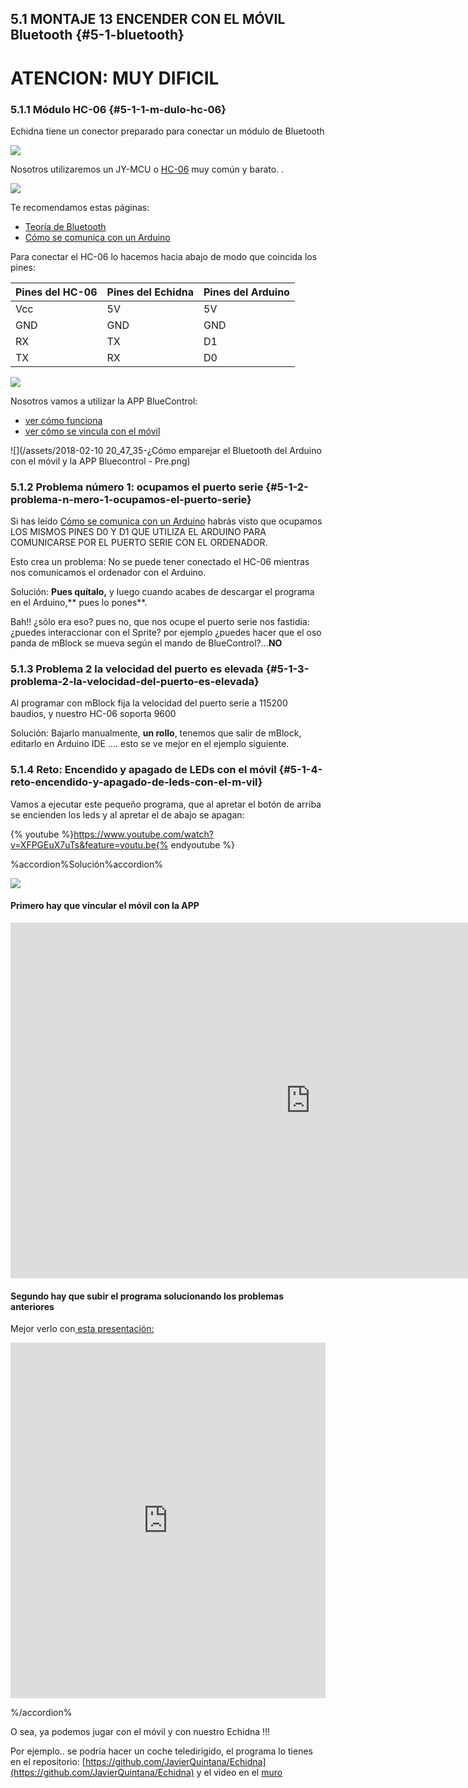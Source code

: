 ## 5.1 MONTAJE 13 ENCENDER CON EL MÓVIL Bluetooth {#5-1-bluetooth}

# ATENCION: MUY DIFICIL

### 5.1.1 Módulo HC-06 {#5-1-1-m-dulo-hc-06}

Echidna tiene un conector preparado para conectar un módulo de Bluetooth

![](/images/image72.png)

Nosotros utilizaremos un JY-MCU o [HC-06](https://www.electronicaembajadores.com/es/Productos/Detalle/LCBTHT6/modulos-electronicos/modulos-bluetooth/modulo-bluetooth-hc-06) muy común y barato. .

![](/images/image71.png)

Te recomendamos estas páginas:

*   [Teoría de Bluetooth](https://catedu.github.io/programa-arduino-mediante-codigo/teora_bluetooth.html)
*   [Cómo se comunica con un Arduino](https://catedu.github.io/programa-arduino-mediante-codigo/mdulo_bluetooth.html)

Para conectar el HC-06 lo hacemos hacia abajo de modo que coincida los pines:

| Pines del HC-06 | Pines del Echidna | Pines del Arduino |
| --- | --- | --- |
| Vcc | 5V | 5V |
| GND | GND | GND |
| RX | TX | D1 |
| TX | RX | D0 |

![](/images/image39.png)

Nosotros vamos a utilizar la APP BlueControl:

*   [ver cómo funciona](https://catedu.github.io/programa-arduino-mediante-codigo/la_app.html)
*   [ver cómo se vincula con el móvil](https://catedu.github.io/programa-arduino-mediante-codigo/vincular_mvil.html)

![](/assets/2018-02-10 20_47_35-¿Cómo emparejar el Bluetooth del Arduino con el móvil y la APP Bluecontrol - Pre.png)

### 5.1.2 Problema número 1: ocupamos el puerto serie {#5-1-2-problema-n-mero-1-ocupamos-el-puerto-serie}

Si has leído [Cómo se comunica con un Arduino](https://catedu.github.io/programa-arduino-mediante-codigo/mdulo_bluetooth.html) habrás visto que ocupamos LOS MISMOS PINES D0 Y D1 QUE UTILIZA EL ARDUINO PARA COMUNICARSE POR EL PUERTO SERIE CON EL ORDENADOR.

Esto crea un problema: No se puede tener conectado el HC-06 mientras nos comunicamos el ordenador con el Arduino.

Solución: **Pues quítalo,** y luego cuando acabes de descargar el programa en el Arduino,** pues lo pones**.

Bah!! ¿sólo era eso? pues no, que nos ocupe el puerto serie nos fastidia: ¿puedes interaccionar con el Sprite? por ejemplo ¿puedes hacer que el oso panda de mBlock se mueva según el mando de BlueControl?...**NO**

### 5.1.3 Problema 2 la velocidad del puerto es elevada {#5-1-3-problema-2-la-velocidad-del-puerto-es-elevada}

Al programar con mBlock fija la velocidad del puerto serie a 115200 baudios, y nuestro HC-06 soporta 9600

Solución: Bajarlo manualmente, **un rollo**, tenemos que salir de mBlock, editarlo en Arduino IDE .... esto se ve mejor en el ejemplo siguiente.

### 5.1.4 Reto: Encendido y apagado de LEDs con el móvil {#5-1-4-reto-encendido-y-apagado-de-leds-con-el-m-vil}

Vamos a ejecutar este pequeño programa, que al apretar el botón de arriba se encienden los leds y al apretar el de abajo se apagan:

{% youtube %}https://www.youtube.com/watch?v=XFPGEuX7uTs&feature=youtu.be{% endyoutube %}

%accordion%Solución%accordion%

![](/images/image49.png)

#### Primero hay que vincular el móvil con la APP

<iframe src="https://docs.google.com/presentation/d/e/2PACX-1vT0vG1z61MuZXKmdiw4ga7z15FlQfeussqDNYzMauJSZUU2G2NlL7M-JjXb4PFT4YTigj9Yal8PzHmR/embed?start=false&loop=false&delayms=3000" frameborder="0" width="960" height="569" allowfullscreen="true" mozallowfullscreen="true" webkitallowfullscreen="true"></iframe>


#### Segundo hay que subir el programa solucionando los problemas anteriores

Mejor verlo con[ esta presentación:](https://docs.google.com/presentation/d/e/2PACX-1vTu_PBSd5olMZaMepTlp_kIVO67NDKiGwi6WCS9I_ECSQlq5SRAPQ5_P1vNMq_zrj6NujU0jTQzLsP8/pub?start%3Dfalse%26loop%3Dfalse%26delayms%3D3000)

<iframe src="https://docs.google.com/presentation/d/e/2PACX-1vTu_PBSd5olMZaMepTlp_kIVO67NDKiGwi6WCS9I_ECSQlq5SRAPQ5_P1vNMq_zrj6NujU0jTQzLsP8/embed?start=false&;loop=false&;delayms=3000" frameborder="0" width="100%" height="569" allowfullscreen="true" mozallowfullscreen="true" webkitallowfullscreen="true"></iframe>

%/accordion%

O sea, ya podemos jugar con el móvil y con nuestro Echidna !!!

Por ejemplo.. se podría hacer un coche teledirigido, el programa lo tienes en el repositorio: [https://github.com/JavierQuintana/Echidna](https://github.com/JavierQuintana/Echidna)
y el vídeo en el [muro](/muro.md)
